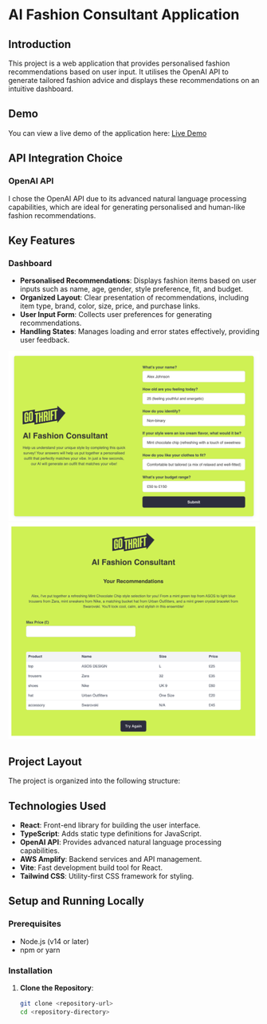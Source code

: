 # AI Fashion Consultant Application

## Introduction

This project is a web application that provides personalised fashion recommendations based on user input. It utilises the OpenAI API to generate tailored fashion advice and displays these recommendations on an intuitive dashboard.

## Demo

You can view a live demo of the application here: [Live Demo](https://d273zjepdp7s3q.cloudfront.net)

## API Integration Choice

### OpenAI API

I chose the OpenAI API due to its advanced natural language processing capabilities, which are ideal for generating personalised and human-like fashion recommendations.

## Key Features

### Dashboard

- **Personalised Recommendations**: Displays fashion items based on user inputs such as name, age, gender, style preference, fit, and budget.
- **Organized Layout**: Clear presentation of recommendations, including item type, brand, color, size, price, and purchase links.
- **User Input Form**: Collects user preferences for generating recommendations.
- **Handling States**: Manages loading and error states effectively, providing user feedback.

![Dashboard Screenshot](./packages/frontend/src/assets/first_page.png)
![Dashboard Screenshot](./packages/frontend/src/assets/second_page.png)

## Project Layout

The project is organized into the following structure:

## Technologies Used

- **React**: Front-end library for building the user interface.
- **TypeScript**: Adds static type definitions for JavaScript.
- **OpenAI API**: Provides advanced natural language processing capabilities.
- **AWS Amplify**: Backend services and API management.
- **Vite**: Fast development build tool for React.
- **Tailwind CSS**: Utility-first CSS framework for styling.

## Setup and Running Locally

### Prerequisites

- Node.js (v14 or later)
- npm or yarn

### Installation

1. **Clone the Repository**:

   ```bash
   git clone <repository-url>
   cd <repository-directory>
   ```
